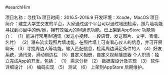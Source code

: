 #searchHim

项目名称：寻找Ta 
项目时间：2016.5-2016.9
开发环境：Xcode，MacOS
项目简介：建立大学生交友的平台，大家通过这个平台可以通过地图检索，照片墙功能寻找到心目中的他/她，拥有较强大的IM通讯功能。已上架到AppStore
功能简介：
（1）能进行常用IM通讯（发送小视频、一段语音、发送图片、文字、表情、名片）
（2）瀑布流实现照片墙功能，在照片墙上可查看心仪人的信息，并可开展聊天
（3）寻找周边人等功能，输入匹配信息，检索周边满足条件的人
（4）好友系统，通讯录，滑动侧边栏
（5）自定义相册，自定义视频播放器
个人职责：独立完成App的开发，包括：
（1）	需求分析
（2）	数据库设计及实现
（3）	软件详细设计
（4）	编码实现
（5）	测试
（6）	上架到AppStore
后期维护。

